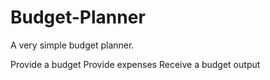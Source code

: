 # Budget-Planner
A very simple budget planner.

Provide a budget
Provide expenses
Receive a budget output
